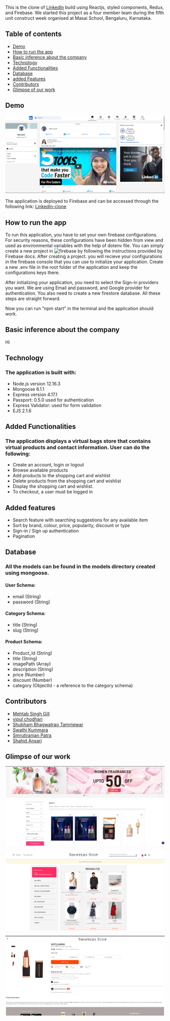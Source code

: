 This is the clone of [LinkedIn](linkedin.com) build using Reactjs, styled components, Redux, and Firebase. We started this project as a four member team during the fifth unit construct week organised at Masai School, Bengaluru, Karnataka. 

## Table of contents

* [Demo](#demo)
* [How to run the app](#how-to-run-the-app)
* [Basic inference about the company](#basic-inference-about-the-company)
* [Technology](#technology)
* [Added Functionalities](#added-functionalities)
* [Database](#database)
* [added Features](#added-features)
* [Contributors](#contributors)
* [Glimpse of our work](#glimpse-of-our-work)

## Demo

![Home-Page](https://github.com/mehtab39/linkedin-clone-project/blob/master/public/images/Home.png)

The application is deployed to Firebase and can be accessed through the following link:
[LinkedIn-clone](https://linkedin-production-app.web.app/)



## How to run the app

To run this application, you have to set your own firebase configurations. For security reasons, these configurations have been hidden from view and used as environmental variables with the help of dotenv file. You can simply create a new project in ![firebase](https://console.firebase.google.com/) by following the instructions provided by Firebase docs. After creating a project. you will recieve your configurations in the firebase console that you can use to initialize your application. Create a new .env file in the root folder of the application and keep the configurations keys there.

After initializing your application, you need to select the Sign-in providers you want. We are using Email and password, and Google provider for authentication. You also need to create a new firestore database. All these steps are straight forward. 

Now you can run "npm start" in the terminal and the application should work.


## Basic inference about the company

Hi

## Technology
### The application is built with:

* Node.js version 12.16.3
* Mongoose 6.1.1
* Express version 4.17.1
* Passport: 0.5.0 used for authentication
* Express Validator: used for form validation
* EJS 2.1.6

## Added Functionalities

### The application displays a virtual bags store that contains virtual products and contact information. User can do the following:

* Create an account, login or logout
* Browse available products
* Add products to the shopping cart and wishlist
* Delete products from the shopping cart and wishlist
* Display the shopping cart and wishlist.
* To checkout, a user must be logged in


## Added features
* Search feature with searching suggestions for any available item 
* Sort by brand, colour, price, popularity, discount or type
* Sign-in / Sign up authentication
* Pagination


## Database

### All the models can be found in the models directory created using mongoose.

#### User Schema:
* email (String)
* password (String)

#### Category Schema:
* title (String)
* slug (String)

#### Product Schema:
* Product_Id (String)
* title (String)
* imagePath (Array)
* description (String)
* price (Number)
* discount (Number)
* category (ObjectId - a reference to the category schema)

## Contributors



* [Mehtab Singh Gill](https://github.com/mehtab39)
* [vipul chodhari](https://github.com/vipchoudhary13)
* [Shubham Bhagwatrao Tammewar](https://github.com/Shubhamtammewar)
* [Swathi Kummara](https://github.com/swathi191254)
* [Smrutiranjan Patra](https://github.com/Smrutiranjan-Patra)
* [Shahid Ansari](https://github.com/Shahid321fw11)



## Glimpse of our work


![Beauty](https://github.com/Smrutiranjan-Patra/shopper-stop-clone-public/blob/main/images/beautypage.png?raw=true)


![Wishlist](https://github.com/Smrutiranjan-Patra/shopper-stop-clone-public/blob/main/images/wishlist.png?raw=true)


![Product Description](https://github.com/Smrutiranjan-Patra/shopper-stop-clone-public/blob/main/images/description.png?raw=true)




